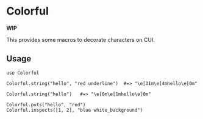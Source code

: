 # Colorful

**WIP**

This provides some macros to decorate characters on CUI.

## Usage

```
use Colorful

Colorful.string("hello", "red underline")  #=> "\e[31m\e[4mhello\e[0m"

Colorful.string("hello")   #=> "\e[0m\e[1mhello\e[0m"

Colorful.puts("hello", "red")
Colorful.inspects([1, 2], "blue white_background")
```
